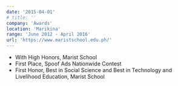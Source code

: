```yaml
---
date: '2015-04-01'
# title: ''
company: 'Awards'
location: 'Marikina'
range: 'June 2012 - April 2016'
url: 'https://www.maristschool.edu.ph/'
---
```


- With High Honors, Marist School
- First Place, Spoof Ads Nationwide Contest
- First Honor, Best in Social Science and Best in Technology and Livelihood Education, Marist School
<!-- - Architected and implemented the front-end of Apple Music's embeddable web player widget, which lets users log in and listen to full songs in the browser
- Contributed extensively to MusicKit.js, a JavaScript framework that allows developers to add an Apple Music player to their web apps -->
